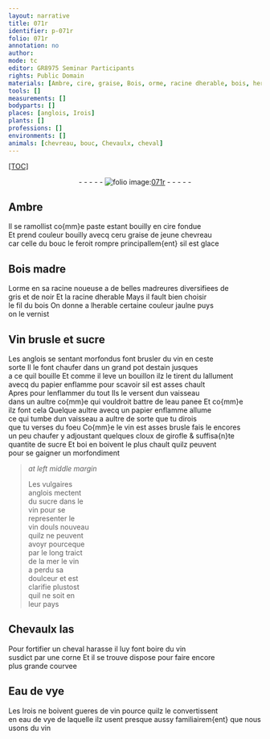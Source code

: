 ```yaml
---
layout: narrative
title: 071r
identifier: p-071r
folio: 071r
annotation: no
author:
mode: tc
editor: GR8975 Seminar Participants
rights: Public Domain
materials: [Ambre, cire, graise, Bois, orme, racine dherable, bois, herable, Vin, sucre, vin, estain, papier, eau panee, cloux de girofle, Eau de vye, eau de vye]
tools: []
measurements: []
bodyparts: []
places: [anglois, Irois]
plants: []
professions: []
environments: []
animals: [chevreau, bouc, Chevaulx, cheval]
---
```


<p><a href="{{site.url}}/{{base.url}}/diplomatic/">[TOC]</a></p><div class="folio" align="center">- - - - - <a href="http://gallica.bnf.fr/ark:/12148/btv1b10500001g/f147.image" target="_blank"><img src="https://cu-mkp.github.io/2017-workshop-edition/assets/photo-icon.png" alt="folio image: " style="display:inline-block; margin-bottom:-3px;"/>071r</a> - - - - - </div>  
  

## <span class="m">Ambre</span>

 
Il se ramollist co{mm}e paste estant bouilly en <span class="m">cire</span> fondue<br/> Et prend couleur bouilly avecq <span class="del">ceru</span> <span class="m">graise</span> de jeune <span class="al">chevreau</span><br/> car celle du <span class="al">bouc</span> le feroit rompre principallem{ent} sil est glace
 
 
  

## <span class="m">Bois</span> madre

 
L<span class="m">orme</span> en sa racine noueuse a de belles madreures diversifiees de<br/> gris et de noir Et la <span class="m">racine dherable</span> Mays il fault bien choisir<br/> le fil du <span class="m">bois</span> On donne a l<span class="m">herable</span> certaine couleur jaulne puys<br/> on le vernist
 
 
  

## <span class="m">Vin</span> brusle et <span class="m">sucre</span>

 
Les <span class="pl">anglois</span> se sentant morfondus font brusler du <span class="m">vin</span> en ceste<br/> sorte Il le font chaufer dans un <span class="del">grand</span> pot d<span class="m">estain</span> jusques<br/> a ce quil bouille Et comme il leve un bouillon ilz <span class="del">le tirent du</span> lallument<br/> avecq du <span class="m">papier</span> enflamme pour scavoir sil est asses chault<br/> Apres pour lenflammer du tout Ils le versent dun vaisseau<br/> dans un aultre co{mm}e qui vouldroit battre de l<span class="m">eau panee</span> Et co{mm}e<br/> ilz font cela Quelque aultre avecq un <span class="m">papier</span> enflamme allume<br/> ce qui tumbe dun vaisseau a aultre de sorte que tu dirois<br/> que tu verses du foeu Co{mm}e le <span class="m">vin</span> est asses brusle fais le encores<br/> un peu chaufer y adjoustant quelques <span class="m">cloux de girofle</span> & suffisa{n}te<br/> quantite de <span class="m">sucre</span> Et <span class="del">boi</span> en boivent le plus chault quilz peuvent<br/> pour se gaigner un morfondiment
 
> *at left middle margin*
> 
> 
>   Les vulgaires<br/> <span class="pl">anglois</span> mectent<br/> du <span class="m">sucre</span> dans le<br/> <span class="m">vin</span> pour se<br/> representer le<br/> <span class="m">vin</span> douls nouveau<br/> quilz ne peuvent<br/> avoyr pourceque<br/> par le long traict<br/> de la mer le <span class="m">vin</span><br/> a perdu sa<br/> doulceur et est<br/> clarifie plustost<br/> quil ne soit en<br/> leur pays 
 
 
  

## <span class="al">Chevaulx</span> las

 
Pour fortifier un <span class="al">cheval</span> harasse il luy font boire du <span class="m">vin</span><br/> susdict par une corne Et il se trouve dispose pour faire encore<br/> plus grande courvee
 
 
  

## <span class="m">Eau de vye</span>

 
Les <span class="pl">Irois</span> ne boivent gueres de <span class="m">vin</span> pource quilz le convertissent<br/> en <span class="m">eau de vye</span> de laquelle ilz usent presque aussy familiairem{ent} que nous<br/> usons du <span class="m">vin</span>
 
